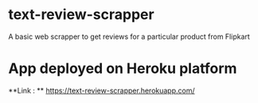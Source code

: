 # text-review-scrapper
A basic web scrapper to get reviews for a particular product from Flipkart

# App deployed on Heroku platform
**Link : ** https://text-review-scrapper.herokuapp.com/
